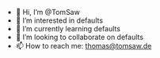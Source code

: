 - 👋 Hi, I’m @TomSaw
- 👀 I’m interested in defaults
- 🌱 I’m currently learning defaults
- 💞️ I’m looking to collaborate on defaults
- 📫 How to reach me: thomas@tomsaw.de

<!---
TomSaw/TomSaw is a ✨ special ✨ repository because its `README.md` (this file) appears on your GitHub profile.
You can click the Preview link to take a look at your changes.
--->
